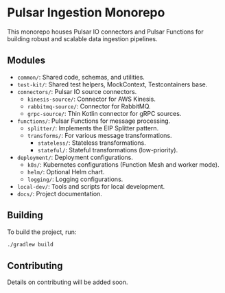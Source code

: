 # Pulsar Ingestion Monorepo

This monorepo houses Pulsar IO connectors and Pulsar Functions for building robust and scalable data ingestion pipelines.

## Modules

*   `common/`: Shared code, schemas, and utilities.
*   `test-kit/`: Shared test helpers, MockContext, Testcontainers base.
*   `connectors/`: Pulsar IO source connectors.
    *   `kinesis-source/`: Connector for AWS Kinesis.
    *   `rabbitmq-source/`: Connector for RabbitMQ.
    *   `grpc-source/`: Thin Kotlin connector for gRPC sources.
*   `functions/`: Pulsar Functions for message processing.
    *   `splitter/`: Implements the EIP Splitter pattern.
    *   `transforms/`: For various message transformations.
        *   `stateless/`: Stateless transformations.
        *   `stateful/`: Stateful transformations (low-priority).
*   `deployment/`: Deployment configurations.
    *   `k8s/`: Kubernetes configurations (Function Mesh and worker mode).
    *   `helm/`: Optional Helm chart.
    *   `logging/`: Logging configurations.
*   `local-dev/`: Tools and scripts for local development.
*   `docs/`: Project documentation.

## Building

To build the project, run:

```bash
./gradlew build
```

## Contributing

Details on contributing will be added soon.
